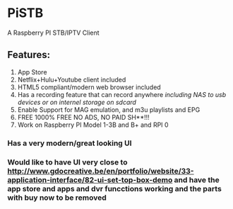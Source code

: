 # PiSTB
A Raspberry PI STB/IPTV Client

## Features:
  
1. App Store
2. Netflix+Hulu+Youtube client included
3. HTML5 compliant/modern web browser included
4. Has a recording feature that can record anywhere *including NAS to usb devices or on internel storage on sdcard*
5. Enable Support for MAG emulation, and m3u playlists and EPG
6. FREE 1000% FREE NO ADS, NO PAID SH**!!!
7. Work on Raspberry PI Model 1-3B and B+ and RPI 0
### Has a very modern/great looking UI


### Would like to have UI very close to http://www.gdocreative.be/en/portfolio/website/33-application-interface/82-ui-set-top-box-demo and have the app store and apps and dvr funcctions working and the parts with buy now to be removed

